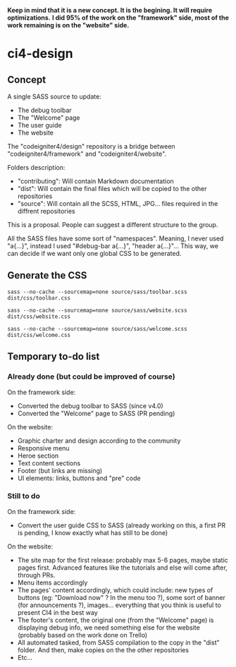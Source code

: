 **Keep in mind that it is a new concept. It is the begining. It will require optimizations.**
**I did 95% of the work on the "framework" side, most of the work remaining is on the "website" side.**

# ci4-design


## Concept

A single SASS source to update:

- The debug toolbar
- The "Welcome" page
- The user guide
- The website

The "codeigniter4/design" repository is a bridge between "codeigniter4/framework" and "codeigniter4/website".

Folders description:
- "contributing": Will contain Markdown documentation
- "dist": Will contain the final files which will be copied to the other repositories
- "source": Will contain all the SCSS, HTML, JPG... files required in the diffrent repositories

This is a proposal. People can suggest a different structure to the group.

All the SASS files have some sort of "namespaces". Meaning, I never used "a{...}", instead I used "#debug-bar a{...}", "header a{...}"... This way, we can decide if we want only one global CSS to be generated.


## Generate the CSS

``sass --no-cache --sourcemap=none source/sass/toolbar.scss dist/css/toolbar.css``

``sass --no-cache --sourcemap=none source/sass/website.scss dist/css/website.css``

``sass --no-cache --sourcemap=none source/sass/welcome.scss dist/css/welcome.css``


## Temporary to-do list

### Already done (but could be improved of course)

On the framework side:
- Converted the debug toolbar to SASS (since v4.0)
- Converted the "Welcome" page to SASS (PR pending)

On the website:
- Graphic charter and design according to the community
- Responsive menu
- Heroe section
- Text content sections
- Footer (but links are missing)
- UI elements: links, buttons and "pre" code

### Still to do

On the framework side:
- Convert the user guide CSS to SASS (already working on this, a first PR is pending, I know exactly what has still to be done)

On the website:
- The site map for the first release: probably max 5-6 pages, maybe static pages first. Advanced features like the tutorials and else will come after, through PRs.
- Menu items accordingly
- The pages' content accordingly, which could include: new types of buttons (eg: "Download now" ? In the menu too ?), some sort of banner (for announcements ?), images... everything that you think is useful to present CI4 in the best way
- The footer's content, the original one (from the "Welcome" page) is displaying debug info, we need something else for the website (probably based on the work done on Trello)
- All automated tasked, from SASS compilation to the copy in the "dist" folder. And then, make copies on the the other repositories
- Etc...
